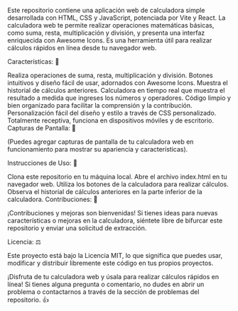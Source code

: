 Este repositorio contiene una aplicación web de calculadora simple desarrollada con HTML, CSS y JavaScript, potenciada por Vite y React. La calculadora web te permite realizar operaciones matemáticas básicas, como suma, resta, multiplicación y división, y presenta una interfaz enriquecida con Awesome Icons. Es una herramienta útil para realizar cálculos rápidos en línea desde tu navegador web.

Características: 🧮

Realiza operaciones de suma, resta, multiplicación y división.
Botones intuitivos y diseño fácil de usar, adornados con Awesome Icons.
Muestra el historial de cálculos anteriores.
Calculadora en tiempo real que muestra el resultado a medida que ingreses los números y operadores.
Código limpio y bien organizado para facilitar la comprensión y la contribución.
Personalización fácil del diseño y estilo a través de CSS personalizado.
Totalmente receptiva, funciona en dispositivos móviles y de escritorio.
Capturas de Pantalla: 📸

(Puedes agregar capturas de pantalla de tu calculadora web en funcionamiento para mostrar su apariencia y características).

Instrucciones de Uso: 🚀

Clona este repositorio en tu máquina local.
Abre el archivo index.html en tu navegador web.
Utiliza los botones de la calculadora para realizar cálculos.
Observa el historial de cálculos anteriores en la parte inferior de la calculadora.
Contribuciones: 🤝

¡Contribuciones y mejoras son bienvenidas! Si tienes ideas para nuevas características o mejoras en la calculadora, siéntete libre de bifurcar este repositorio y enviar una solicitud de extracción.

Licencia: ⚖️

Este proyecto está bajo la Licencia MIT, lo que significa que puedes usar, modificar y distribuir libremente este código en tus propios proyectos.

¡Disfruta de tu calculadora web y úsala para realizar cálculos rápidos en línea! Si tienes alguna pregunta o comentario, no dudes en abrir un problema o contactarnos a través de la sección de problemas del repositorio. 👍
